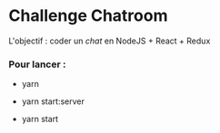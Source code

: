 # Challenge Chatroom

L'objectif : coder un *chat* en NodeJS + React + Redux 

### Pour lancer :

- yarn

 

- yarn start:server



- yarn start



